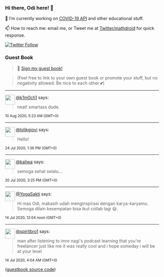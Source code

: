 ### Hi there, Odi here! 👋

🔭 I’m currently working on [COVID-19 API](https://github.com/covid-19-api) and other educational stuff.

📫 How to reach me: email me, or Tweet me at [Twitter/mathdroid](https://twitter.com/mathdroid) for quick response.

[![Twitter Follow](https://img.shields.io/twitter/follow/mathdroid?label=Follow&style=social)](https://twitter.com/mathdroid)  


### Guest Book

> 💬 [Sign my guest book!](https://mathdroid.now.sh)

> (Feel free to link to your own guest book or promote your stuff, but no negativity allowed. Be nice to each other 💕)

---

<!--START_SECTION:guestbook-->
<a href="https://github.com/k1m0ch1"><img align="left" width="32" height="32" src="https://www.github.com/k1m0ch1.png"></a> [@k1m0ch1](https://github.com/k1m0ch1) says:

> neat! smartass dude.

<sup>10 Aug 2020, 5:23 AM (GMT+0)</sup>


---

<a href="https://github.com/lolikgiovi"><img align="left" width="32" height="32" src="https://www.github.com/lolikgiovi.png"></a> [@lolikgiovi](https://github.com/lolikgiovi) says:

> Hello!

<sup>24 Jul 2020, 1:36 PM (GMT+0)</sup>


---

<a href="https://github.com/kaliwa"><img align="left" width="32" height="32" src="https://www.github.com/kaliwa.png"></a> [@kaliwa](https://github.com/kaliwa) says:

> semoga sehat selalu...

<sup>20 Jul 2020, 3:25 PM (GMT+0)</sup>


---

<a href="https://github.com/YogaSakti"><img align="left" width="32" height="32" src="https://www.github.com/YogaSakti.png"></a> [@YogaSakti](https://github.com/YogaSakti) says:

> Hi mas Odi, makasih udah menginspirasi dengan karya-karyamu. Semoga dilain kesempatan bisa ikut collab lagi 😃.

<sup>14 Jul 2020, 12:04 noon (GMT+0)</sup>


---

<a href="https://github.com/spiritbro1"><img align="left" width="32" height="32" src="https://www.github.com/spiritbro1.png"></a> [@spiritbro1](https://github.com/spiritbro1) says:

> man after listening to imre nagi's podcast learning that you're freelancer just like me it was really cool and i hope someday i will be at your level

<sup>14 Jul 2020, 4:04 AM (GMT+0)</sup>

<!--END_SECTION:guestbook-->
<!--GUESTBOOK_LIST [{"name":"k1m0ch1","message":"neat! smartass dude.","date":"10 Aug 2020, 5:23 AM (GMT+0)"},{"name":"lolikgiovi","message":"Hello! ","date":"24 Jul 2020, 1:36 PM (GMT+0)"},{"name":"kaliwa","message":"semoga sehat selalu...","date":"20 Jul 2020, 3:25 PM (GMT+0)"},{"name":"YogaSakti","message":"Hi mas Odi, makasih udah menginspirasi dengan karya-karyamu. Semoga dilain kesempatan bisa ikut collab lagi 😃.","date":"14 Jul 2020, 12:04 noon (GMT+0)"},{"name":"spiritbro1","message":"man after listening to imre nagi's podcast learning that you're freelancer just like me it was really cool and i hope someday i will be at your level ","date":"14 Jul 2020, 4:04 AM (GMT+0)"}]-->

([guestbook source code](https://github.com/mathdroid/guestbook))
